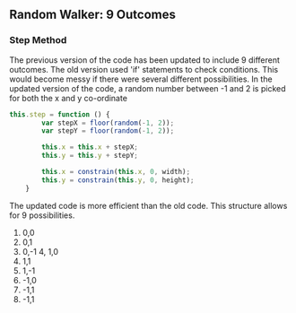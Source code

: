 ## Random Walker: 9 Outcomes

### Step Method
The previous version of the code has been updated to include 9 different outcomes. The old version used 'if' statements to check conditions.
This would become messy if there were several different possibilities. In the updated version of the code, a random number between -1 and 2
is picked for both the x and y co-ordinate

```js
this.step = function () {
        var stepX = floor(random(-1, 2));
        var stepY = floor(random(-1, 2));

        this.x = this.x + stepX;
        this.y = this.y + stepY;

        this.x = constrain(this.x, 0, width);
        this.y = constrain(this.y, 0, height);
    }
```

The updated code is more efficient than the old code. This structure allows for 9 possibilities.
1. 0,0
2. 0,1
3. 0,-1
4, 1,0
5. 1,1
6. 1,-1
7. -1,0
8. -1,1
9. -1,1
